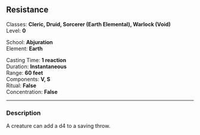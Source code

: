 ## Resistance

Classes: **Cleric, Druid, Sorcerer (Earth Elemental), Warlock (Void)**  
Level: **0**  

School: **Abjuration**  
Element: **Earth**  

Casting Time: **1 reaction**  
Duration: **Instantaneous**  
Range: **60 feet**  
Components: **V, S**  
Ritual: **False**  
Concentration: **False**  

------

### Description

A creature can add a d4 to a saving throw.
